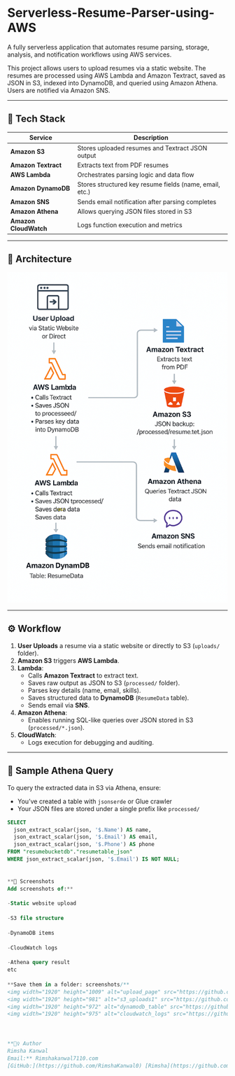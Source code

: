 # Serverless-Resume-Parser-using-AWS

A fully serverless application that automates resume parsing, storage, analysis, and notification workflows using AWS services.

This project allows users to upload resumes via a static website. The resumes are processed using AWS Lambda and Amazon Textract, saved as JSON in S3, indexed into DynamoDB, and queried using Amazon Athena. Users are notified via Amazon SNS.

---

## 🔧 Tech Stack

| Service          | Description                                              |
|------------------|----------------------------------------------------------|
| **Amazon S3**     | Stores uploaded resumes and Textract JSON output        |
| **Amazon Textract** | Extracts text from PDF resumes                          |
| **AWS Lambda**     | Orchestrates parsing logic and data flow                |
| **Amazon DynamoDB**| Stores structured key resume fields (name, email, etc.)|
| **Amazon SNS**     | Sends email notification after parsing completes       |
| **Amazon Athena**  | Allows querying JSON files stored in S3                |
| **Amazon CloudWatch** | Logs function execution and metrics                    |

---

## 🧱 Architecture

![Architecture Diagram](architecture.png)

---

## ⚙️ Workflow

1. **User Uploads** a resume via a static website or directly to S3 (`uploads/` folder).
2. **Amazon S3** triggers **AWS Lambda**.
3. **Lambda**:
   - Calls **Amazon Textract** to extract text.
   - Saves raw output as JSON to S3 (`processed/` folder).
   - Parses key details (name, email, skills).
   - Saves structured data to **DynamoDB** (`ResumeData` table).
   - Sends email via **SNS**.
4. **Amazon Athena**:
   - Enables running SQL-like queries over JSON stored in S3 (`processed/*.json`).
5. **CloudWatch**:
   - Logs execution for debugging and auditing.

---

## 🧪 Sample Athena Query

To query the extracted data in S3 via Athena, ensure:
- You’ve created a table with `jsonserde` or Glue crawler
- Your JSON files are stored under a single prefix like `processed/`

```sql
SELECT
  json_extract_scalar(json, '$.Name') AS name,
  json_extract_scalar(json, '$.Email') AS email,
  json_extract_scalar(json, '$.Phone') AS phone
FROM "resumebucketdb"."resumetable_json"
WHERE json_extract_scalar(json, '$.Email') IS NOT NULL;


**📸 Screenshots
Add screenshots of:**

-Static website upload

-S3 file structure

-DynamoDB items

-CloudWatch logs

-Athena query result
etc

**Save them in a folder: screenshots/**
<img width="1920" height="1009" alt="upload_page" src="https://github.com/user-attachments/assets/000c229c-7131-4f6a-b4a7-de1ee90a60ed" />
<img width="1920" height="981" alt="s3_uploads1" src="https://github.com/user-attachments/assets/4adaf809-b923-4e10-b7f0-f76b7a880aa2" />
<img width="1920" height="972" alt="dynamodb_table" src="https://github.com/user-attachments/assets/49342191-96ae-442c-a751-50743844746c" />
<img width="1920" height="975" alt="cloudwatch_logs" src="https://github.com/user-attachments/assets/12e29c66-0cd8-4cbe-931b-7423d1ca30fa" />



**🙋‍♀️ Author
Rimsha Kanwal
Email:** Rimshakanwal7110.com
[GitHub:](https://github.com/RimshaKanwal0) [Rimsha](https://github.com/RimshaKanwal0)
